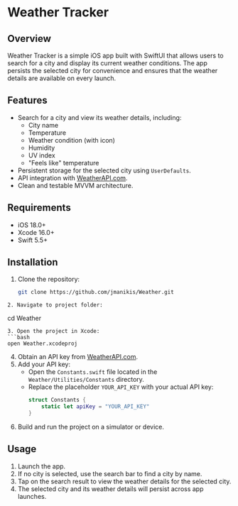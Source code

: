 # Weather Tracker

## Overview
Weather Tracker is a simple iOS app built with SwiftUI that allows users to search for a city and display its current weather conditions. The app persists the selected city for convenience and ensures that the weather details are available on every launch. 

## Features
- Search for a city and view its weather details, including:
  - City name
  - Temperature
  - Weather condition (with icon)
  - Humidity
  - UV index
  - "Feels like" temperature
- Persistent storage for the selected city using `UserDefaults`.
- API integration with [WeatherAPI.com](https://www.weatherapi.com/).
- Clean and testable MVVM architecture.

## Requirements
- iOS 18.0+
- Xcode 16.0+
- Swift 5.5+

## Installation
1. Clone the repository:
   ```bash
   git clone https://github.com/jmanikis/Weather.git
  ```
2. Navigate to project folder:

   ```
   cd Weather
   ```
3. Open the project in Xcode:
   ```bash
   open Weather.xcodeproj
   ```
4. Obtain an API key from [WeatherAPI.com](https://www.weatherapi.com/).
5. Add your API key:
   - Open the `Constants.swift` file located in the `Weather/Utilities/Constants` directory.
   - Replace the placeholder `YOUR_API_KEY` with your actual API key:
     ```swift
     struct Constants {
         static let apiKey = "YOUR_API_KEY"
     }
     ```
5. Build and run the project on a simulator or device.

## Usage
1. Launch the app.
2. If no city is selected, use the search bar to find a city by name.
3. Tap on the search result to view the weather details for the selected city.
4. The selected city and its weather details will persist across app launches.
